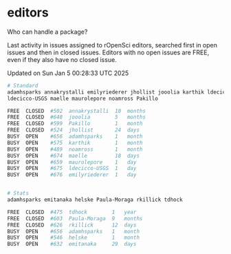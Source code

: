 # editors

Who can handle a package?

Last activity in issues assigned to rOpenSci editors, searched first in open
issues and then in closed issues. Editors with no open issues are FREE, even if
they also have no closed issue.


Updated on Sun Jan 5 00:28:33 UTC 2025

```bash
# Standard
adamhsparks annakrystalli emilyriederer jhollist jooolia karthik ldecicco
ldecicco-USGS maelle maurolepore noamross Pakillo

FREE  CLOSED  #502  annakrystalli  10  months
FREE  CLOSED  #648  jooolia        5   months
FREE  CLOSED  #599  Pakillo        1   month
FREE  CLOSED  #524  jhollist       24  days
BUSY  OPEN    #656  adamhsparks    1   month
BUSY  OPEN    #575  karthik        1   month
BUSY  OPEN    #489  noamross       1   month
BUSY  OPEN    #674  maelle         18  days
BUSY  OPEN    #659  maurolepore    1   day
BUSY  OPEN    #675  ldecicco-USGS  1   day
BUSY  OPEN    #676  emilyriederer  1   day


# Stats
adamhsparks emitanaka helske Paula-Moraga rkillick tdhock

FREE  CLOSED  #475  tdhock        1   year
FREE  CLOSED  #603  Paula-Moraga  9   months
FREE  CLOSED  #626  rkillick      12  days
BUSY  OPEN    #656  adamhsparks   1   month
BUSY  OPEN    #546  helske        1   month
BUSY  OPEN    #632  emitanaka     29  days
```
